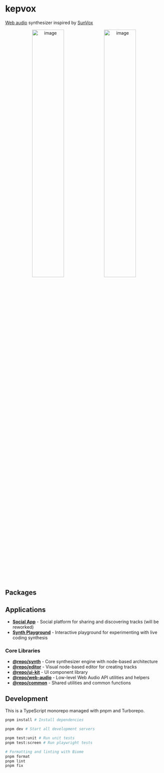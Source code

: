# kepvox

[Web audio](https://developer.mozilla.org/en-US/docs/Web/API/Web_Audio_API) synthesizer inspired by [SunVox](https://www.warmplace.ru/soft/sunvox/index_ru.php)

<p align="center">
  <img width="45%" alt="image" src="https://github.com/user-attachments/assets/3b71e24a-355b-4046-90fb-5ef626bcb2c5" />
  <img width="45%" alt="image" src="https://github.com/user-attachments/assets/4a436cb2-2517-4aa6-b6e7-3496f10756c0" />
</p>

## Packages

## Applications

- **[Social App](./apps/social/README.md)** - Social platform for sharing and discovering tracks (will be reworked)
- **[Synth Playground](./apps/synth-playground/README.md)** - Interactive playground for experimenting with live coding synthesis

### Core Libraries
- **[@repo/synth](./packages/synth/README.md)** - Core synthesizer engine with node-based architecture
- **[@repo/editor](./packages/editor/README.md)** - Visual node-based editor for creating tracks
- **[@repo/ui-kit](./packages/ui-kit/README.md)** - UI component library
- **[@repo/web-audio](./packages/web-audio/README.md)** - Low-level Web Audio API utilities and helpers
- **[@repo/common](./packages/common/README.md)** - Shared utilities and common functions

## Development

This is a TypeScript monorepo managed with pnpm and Turborepo.

```bash
pnpm install # Install dependencies

pnpm dev # Start all development servers

pnpm test:unit # Run unit tests
pnpm test:screen # Run playwright tests

# Formatting and linting with Biome
pnpm format
pnpm lint
pnpm fix
```
